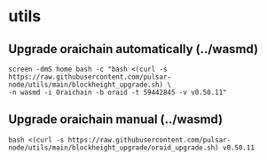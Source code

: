 
# utils

## Upgrade oraichain automatically (../wasmd)
```
screen -dmS home bash -c "bash <(curl -s https://raw.githubusercontent.com/pulsar-node/utils/main/blockheight_upgrade.sh) \
-n wasmd -i Oraichain -b oraid -t 59442845 -v v0.50.11"
```


## Upgrade oraichain manual (../wasmd)
```
bash <(curl -s https://raw.githubusercontent.com/pulsar-node/utils/main/blockheight_upgrade/oraid_upgrade.sh) v0.50.11
```
